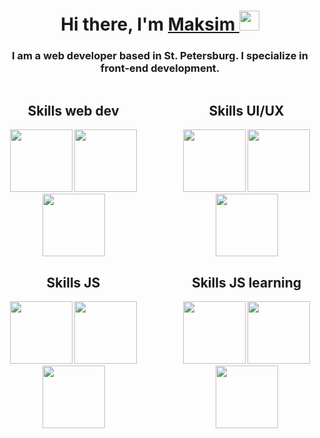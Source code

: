 <!DOCTYPE html>
<html>
	<head>
		<meta charset="UTF-8" />
	</head>
	<body>
		<h1 align="center">
			Hi there, I'm
			<a
				href="[https://](https://t.me/jkdlon)"
				target="_blank"
				>Maksim
			</a>
			<img
				src="https://github.com/blackcater/blackcater/raw/main/images/Hi.gif"
				height="32" />
		</h1>
		<h3 align="center">
			I am a web developer based in St. Petersburg. I specialize in front-end
			development.
		</h3>
		<div style="display: flex; justify-content: center; gap:50px">
			<div>
				<h2 align="center">Skills web dev</h2>
				<div align="center">
					<img
						width="100px"
						src="https://user-images.githubusercontent.com/25181517/192158954-f88b5814-d510-4564-b285-dff7d6400dad.png"
						alt="" />
					<img
						width="100px"
						src="https://user-images.githubusercontent.com/25181517/183898674-75a4a1b1-f960-4ea9-abcb-637170a00a75.png"
						alt="" />
					<img
						width="100px"
						src="https://user-images.githubusercontent.com/25181517/192158956-48192682-23d5-4bfc-9dfb-6511ade346bc.png"
						alt="" />
				</div>
			</div>
			<div>
				<h2 align="center">Skills UI/UX</h2>
				<div align="center">
					<img
						width="100px"
						src="https://user-images.githubusercontent.com/25181517/189715289-df3ee512-6eca-463f-a0f4-c10d94a06b2f.png"
						alt="" />
					<img
						width="100px"
						src="https://user-images.githubusercontent.com/25181517/189716630-fe6c084c-6c66-43af-aa49-64c8aea4a5c2.png"
						alt="" />
					<img
						width="100px"
						src="https://user-images.githubusercontent.com/25181517/192158956-48192682-23d5-4bfc-9dfb-6511ade346bc.png"
						alt="" />
				</div>
			</div>
		</div>
		<div style="display: flex; gap: 50px; justify-content: center;">
			<div>
				<h2 align="center">Skills JS</h2>
				<div align="center">
					<img
						width="100px"
						src="https://user-images.githubusercontent.com/25181517/117447155-6a868a00-af3d-11eb-9cfe-245df15c9f3f.png"
						alt="" />
					<img
						width="100px"
						src="https://user-images.githubusercontent.com/25181517/183897015-94a058a6-b86e-4e42-a37f-bf92061753e5.png"
						alt="" />
					<img
						width="100px"
						src="https://user-images.githubusercontent.com/25181517/121401671-49102800-c959-11eb-9f6f-74d49a5e1774.png"
						alt="" />
				</div>
			</div>
      <div>
				<h2 align="center">Skills JS learning</h2>
				<div align="center">
					<img
						width="100px"
						src="https://user-images.githubusercontent.com/25181517/183568594-85e280a7-0d7e-4d1a-9028-c8c2209e073c.png"
						alt="" />
					<img
						width="100px"
						src="https://user-images.githubusercontent.com/25181517/183859966-a3462d8d-1bc7-4880-b353-e2cbed900ed6.png"
						alt="" />
					<img
						width="100px"
						src="	https://user-images.githubusercontent.com/25181517/182884177-d48a8579-2cd0-447a-b9a6-ffc7cb02560e.png"
						alt="" />
				</div>
			</div>
		</div>

		
</html>
